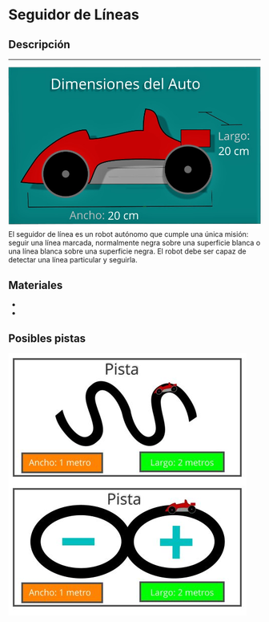 # Seguidor de Líneas 
## Descripción
---------------
![](Carro.jpg)
El seguidor de línea es un robot autónomo que cumple una única misión: seguir una línea marcada, normalmente negra sobre una superficie blanca o una línea blanca sobre una superficie negra. El robot debe ser capaz de detectar una línea particular y seguirla.

## Materiales
-
-
## Posibles pistas
![](pista.JPG)
